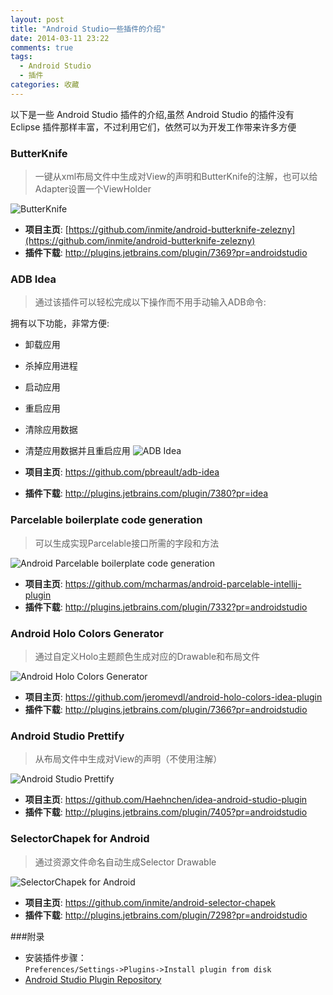 ```yaml
---
layout: post
title: "Android Studio一些插件的介绍"
date: 2014-03-11 23:22
comments: true
tags:
  - Android Studio
  - 插件
categories: 收藏
---
```


以下是一些 Android Studio 插件的介绍,虽然 Android Studio 的插件没有 Eclipse 插件那样丰富，不过利用它们，依然可以为开发工作带来许多方便   
<!--more-->

### ButterKnife
  > 一键从xml布局文件中生成对View的声明和ButterKnife的注解，也可以给Adapter设置一个ViewHolder
  
  ![ButterKnife](https://github.com/inmite/android-butterknife-zelezny/raw/master/img/zelezny_animated.gif)
 - __项目主页__: [https://github.com/inmite/android-butterknife-zelezny](https://github.com/inmite/android-butterknife-zelezny)
 - __插件下载__: http://plugins.jetbrains.com/plugin/7369?pr=androidstudio

### ADB Idea
  > 通过该插件可以轻松完成以下操作而不用手动输入ADB命令:
  
 拥有以下功能，非常方便: 
 - 卸载应用
 - 杀掉应用进程
 - 启动应用
 - 重启应用
 - 清除应用数据
 - 清楚应用数据并且重启应用
 ![ADB Idea](https://github.com/pbreault/adb-idea/raw/master/website/find_actions.png)
 
 - __项目主页__: https://github.com/pbreault/adb-idea
 - __插件下载__: http://plugins.jetbrains.com/plugin/7380?pr=idea


### Parcelable boilerplate code generation
 > 可以生成实现Parcelable接口所需的字段和方法
 
 ![Android Parcelable boilerplate code generation](https://github.com/mcharmas/android-parcelable-intellij-plugin/raw/master/screenshot.png)

 - __项目主页__: https://github.com/mcharmas/android-parcelable-intellij-plugin
 - __插件下载__: http://plugins.jetbrains.com/plugin/7332?pr=androidstudio
 
### Android Holo Colors Generator
 > 通过自定义Holo主题颜色生成对应的Drawable和布局文件
        
 ![Android Holo Colors Generator](http://plugins.jetbrains.com/files/7366/screenshot_14379.png)    
 - __项目主页__: https://github.com/jeromevdl/android-holo-colors-idea-plugin
 - __插件下载__: http://plugins.jetbrains.com/plugin/7366?pr=androidstudio
 
### Android Studio Prettify
 > 从布局文件中生成对View的声明（不使用注解）
 
  ![Android Studio Prettify](http://plugins.jetbrains.com/files/7405/screenshot_14418.png)
 - __项目主页__: https://github.com/Haehnchen/idea-android-studio-plugin
 - __插件下载__: http://plugins.jetbrains.com/plugin/7405?pr=androidstudio
  
### SelectorChapek for Android
 > 通过资源文件命名自动生成Selector Drawable
 
 ![SelectorChapek for Android](http://plugins.jetbrains.com/files/7298/screenshot_14292.png)
 - __项目主页__: https://github.com/inmite/android-selector-chapek
 - __插件下载__: http://plugins.jetbrains.com/plugin/7298?pr=androidstudio

###附录
 - 安装插件步骤：  
	`Preferences/Settings->Plugins->Install plugin from disk`
 - [Android Studio Plugin Repository](http://plugins.jetbrains.com/?androidstudio)
